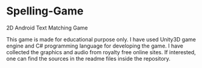 # Spelling-Game
2D Android Text Matching Game

This game is made for educational purpose only. I have used Unity3D game engine and C# programming language for developing the game. I have collected the graphics and audio from royalty free online sites. If interested, one can find the sources in the readme files inside the repository.
